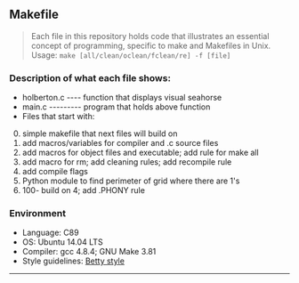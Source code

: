 ## Makefile
> Each file in this repository holds code that illustrates an essential concept of programming,
> specific to make and Makefiles in Unix. Usage: ```make [all/clean/oclean/fclean/re] -f [file]```

### Description of what each file shows:
* holberton.c ---- function that displays visual seahorse
* main.c --------- program that holds above function
* Files that start with:
0. simple makefile that next files will build on
1. add macros/variables for compiler and .c source files
2. add macros for object files and executable; add rule for make all
3. add macro for rm; add cleaning rules; add recompile rule
4. add compile flags
5. Python module to find perimeter of grid where there are 1's
100. 100- build on 4; add .PHONY rule

### Environment
* Language: C89
* OS: Ubuntu 14.04 LTS
* Compiler: gcc 4.8.4; GNU Make 3.81
* Style guidelines: [Betty style](https://github.com/holbertonschool/Betty/wiki)
---
